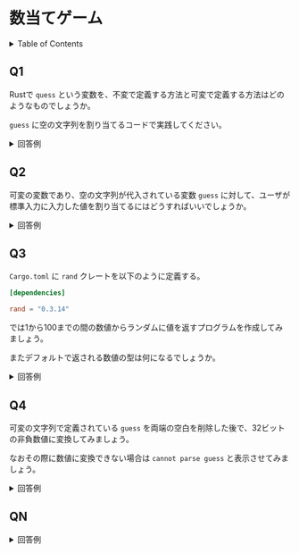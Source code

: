 # 数当てゲーム

<!-- START doctoc generated TOC please keep comment here to allow auto update -->
<!-- DON'T EDIT THIS SECTION, INSTEAD RE-RUN doctoc TO UPDATE -->
<details>
<summary>Table of Contents</summary>

- [Q1](#q1)
- [Q2](#q2)
- [Q3](#q3)
- [Q4](#q4)
- [QN](#qn)

</details>
<!-- END doctoc generated TOC please keep comment here to allow auto update -->

## Q1

Rustで `quess` という変数を、不変で定義する方法と可変で定義する方法はどのようなものでしょうか。

`guess` に空の文字列を割り当てるコードで実践してください。

<details>
<summary>回答例</summary>

Rustでは標準で変数は不変 (`immutable`) で定義される。

```rust
let guess = String::new();
```

可変 (`mutable`) で定義したい場合には変数宣言に `mut` を付ける必要がある。

```rust
let mut guess = String::new();
```

</details>

## Q2

可変の変数であり、空の文字列が代入されている変数 `guess` に対して、ユーザが標準入力に入力した値を割り当てるにはどうすればいいでしょうか。

<details>
<summary>回答例</summary>

まずは変数が以下の形で定義されているとする。

```rust
let mut guess = String::new();
```

標準入力を使用するには、標準ライブラリ `std` の入出力ライブラリ `io` をスコープに含める必要がある。

```rust
use std::io;
```

標準入力は、入出力ライブラリ `io` に定義されている `stdin` という静的メソッドの、`read_line` を使用する。

```rust
io::stdin().read_line(&mut guess)
    .expect("Failed to read line");
```

`&` を使用することで宣言済みの変数の参照を取得することができる。また参照もデフォルトで不変なので、可変にして変数にデータを格納している。

`expect` を使用することで、`real_line()` が `Err` 列挙子を返した場合に、引数の値を出力してプログラムをクラッシュさせることができる。
 
</details>

## Q3

`Cargo.toml` に `rand` クレートを以下のように定義する。

```toml
[dependencies]

rand = "0.3.14"
```

では1から100までの間の数値からランダムに値を返すプログラムを作成してみましょう。

またデフォルトで返される数値の型は何になるでしょうか。

<details>
<summary>回答例</summary>

乱数生成器が実装するメソッドを使用するトレイトを宣言しておく。

```rust
use rand::Rng;
```

後は `rand` パッケージ内の `thread_rng` 関数を使用して乱数生成器を取得し、乱数生成器が有している `gen_range` メソッドを使用して、乱数を生成する値の範囲を決めればいい

```rust
// 値域は [1, 101) であり上限は含まない
let secret_number = rand::thread_rng().gen_range(1, 101);
```

返される数値はデフォルトでは `u32` の32ビットの非負数値として定義されている。

</details>

## Q4

可変の文字列で定義されている `guess` を両端の空白を削除した後で、32ビットの非負数値に変換してみましょう。

なおその際に数値に変換できない場合は `cannot parse guess` と表示させてみましょう。

<details>
<summary>回答例</summary>

文字列の `trim()` メソッドを使用することで両端の空白を削除できる。

また `parse()` メソッドを使用することで数値に変換できる。ただし、明示的に数字の型を指定する必要がある。

```rust
let guess: u32 = guess.trim().parse();
```

ただし上記の `parse()` メソッドの返り値は列挙型である `std::result::Result` であり32ビットの非負数値に変換できない。

そこで列挙型に `match` 式で評価して、それぞれの列挙子に応じた処理を実装する必要がある。

```rust
let guess: u32 = match guess.trim().parse() {
    Ok(num) => num,
    Err(_) => println!("cannot parse guess"),
}
```

</details>

## QN

<details>
<summary>回答例</summary>
</details>
